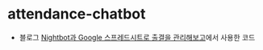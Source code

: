 # attendance-chatbot

- 블로그 [Nightbot과 Google 스프레드시트로 출결을 관리해보고](https://heojay.dev/dev/chatbot/)에서 사용한 코드
